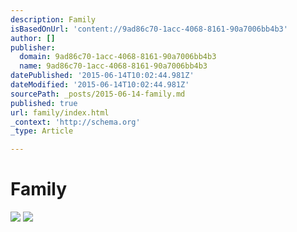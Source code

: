 ```yaml
---
description: Family
isBasedOnUrl: 'content://9ad86c70-1acc-4068-8161-90a7006bb4b3'
author: []
publisher:
  domain: 9ad86c70-1acc-4068-8161-90a7006bb4b3
  name: 9ad86c70-1acc-4068-8161-90a7006bb4b3
datePublished: '2015-06-14T10:02:44.981Z'
dateModified: '2015-06-14T10:02:44.981Z'
sourcePath: _posts/2015-06-14-family.md
published: true
url: family/index.html
_context: 'http://schema.org'
_type: Article

---
```

# Family
![](https://the-grid-user-content.s3-us-west-2.amazonaws.com/c6b4ad25-2b2d-4ea1-910c-161b944823d0.jpg)
![](https://the-grid-user-content.s3-us-west-2.amazonaws.com/e49112ff-b1e9-45b2-a67c-cf487b7bf395.jpg)